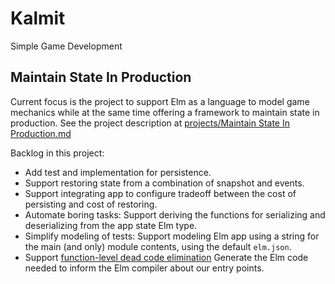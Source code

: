 # Kalmit

Simple Game Development

## Maintain State In Production

Current focus is the project to support Elm as a language to model game mechanics while at the same time offering a framework to maintain state in production. See the project description at [projects/Maintain State In Production.md](projects/Maintain%20State%20In%20Production.md)

Backlog in this project:

+ Add test and implementation for persistence.
+ Support restoring state from a combination of snapshot and events.
+ Support integrating app to configure tradeoff between the cost of persisting and cost of restoring.
+ Automate boring tasks: Support deriving the functions for serializing and deserializing from the app state Elm type.
+ Simplify modeling of tests: Support modeling Elm app using a string for the main (and only) module contents, using the default `elm.json`.
+ Support [function-level dead code elimination](https://elm-lang.org/blog/small-assets-without-the-headache) Generate the Elm code needed to inform the Elm compiler about our entry points.
